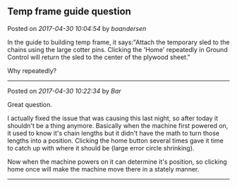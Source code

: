 ## Temp frame guide question
Posted on *2017-04-30 10:04:54* by *boandersen*

In the guide to building temp frame, it says:"Attach the temporary sled to the chains using the large cotter pins. Clicking the 'Home' repeatedly in Ground Control will return the sled to the center of the plywood sheet."

Why repeatedly?

---

Posted on *2017-04-30 10:22:34* by *Bar*

Great question. 

I actually fixed the issue that was causing this last night, so after today it shouldn't be a thing anymore. Basically when the machine first powered on, it used to know it's chain lengths but it didn't have the math to turn those lengths into a position. Clicking the home button several times gave it time to catch up with where it should be (large error circle shrinking).

Now when the machine powers on it can determine it's position, so clicking home once will make the machine move there in a stately manner.

---

